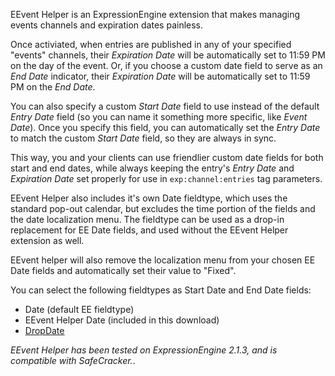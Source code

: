 EEvent Helper is an ExpressionEngine extension that makes managing events channels and expiration dates painless.

Once activiated, when entries are published in any of your specified "events" channels, their *Expiration Date* will be automatically set to 11:59 PM on the day of the event. Or, if you choose a custom date field to serve as an *End Date* indicator, their *Expiration Date* will be automatically set to 11:59 PM on the *End Date*.

You can also specify a custom *Start Date* field to use instead of the default *Entry Date* field (so you can name it something more specific, like *Event Date*). Once you specify this field, you can automatically set the *Entry Date* to match the custom *Start Date* field, so they are always in sync.

This way, you and your clients can use friendlier custom date fields for both start and end dates, while always keeping the entry's *Entry Date* and *Expiration Date* set properly for use in `exp:channel:entries` tag parameters.

EEvent Helper also includes it's own Date fieldtype, which uses the standard pop-out calendar, but excludes the time portion of the fields and the date localization menu. The fieldtype can be used as a drop-in replacement for EE Date fields, and used without the EEvent Helper extension as well.

EEvent helper will also remove the localization menu from your chosen EE Date fields and automatically set their value to "Fixed".

You can select the following fieldtypes as Start Date and End Date fields:

* Date (default EE fieldtype)
* EEvent Helper Date (included in this download)
* [DropDate](http://devot-ee.com/add-ons/dropdate/)

*EEvent Helper has been tested on ExpressionEngine 2.1.3, and is compatible with SafeCracker.*.